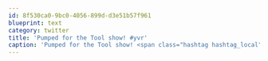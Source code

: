 ```yaml
---
id: 8f530ca0-9bc0-4056-899d-d3e51b57f961
blueprint: text
category: twitter
title: 'Pumped for the Tool show! #yvr'
caption: 'Pumped for the Tool show! <span class="hashtag hashtag_local">#<a href="http://tweettemp.darylchymko.ca/?tag=yvr">yvr</a>'
---
```

